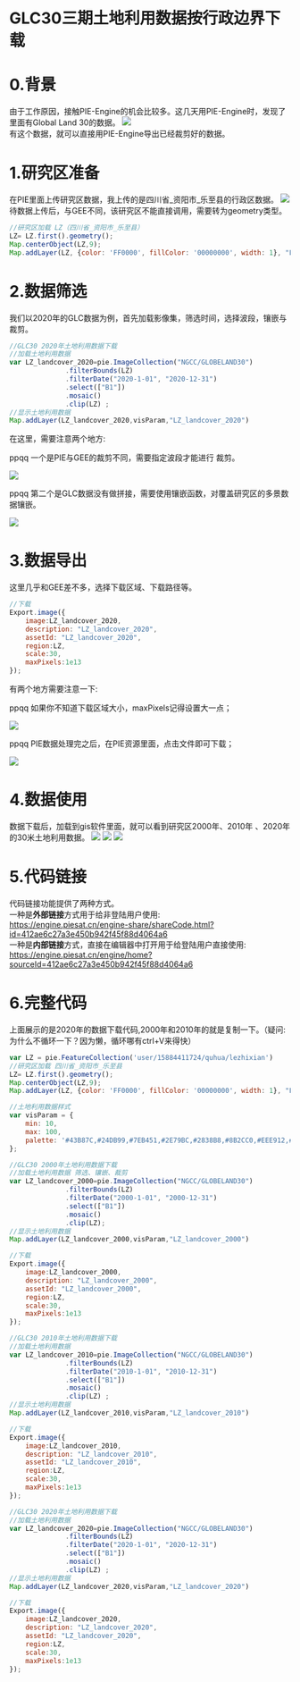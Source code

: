 # GLC30三期土地利用数据按行政边界下载
# 0.背景
由于工作原因，接触PIE-Engine的机会比较多。这几天用PIE-Engine时，发现了里面有Global Land 30的数据。
![](http://pics.landcover100.com/pics//image/20211016223537.png)  
有这个数据，就可以直接用PIE-Engine导出已经裁剪好的数据。

# 1.研究区准备
在PIE里面上传研究区数据，我上传的是四川省_资阳市_乐至县的行政区数据。
![](http://pics.landcover100.com/pics//image/20211016223921.png)
待数据上传后，与GEE不同，该研究区不能直接调用，需要转为geometry类型。
```javascript
//研究区加载 LZ（四川省_资阳市_乐至县）
LZ= LZ.first().geometry(); 
Map.centerObject(LZ,9);    
Map.addLayer(LZ, {color: 'FF0000', fillColor: '00000000', width: 1}, "LZ")
```
# 2.数据筛选
我们以2020年的GLC数据为例，首先加载影像集，筛选时间，选择波段，镶嵌与裁剪。
```javascript
//GLC30 2020年土地利用数据下载
//加载土地利用数据
var LZ_landcover_2020=pie.ImageCollection("NGCC/GLOBELAND30")
              .filterBounds(LZ)
              .filterDate("2020-1-01", "2020-12-31")
              .select(["B1"])
              .mosaic()
              .clip(LZ) ;
//显示土地利用数据
Map.addLayer(LZ_landcover_2020,visParam,"LZ_landcover_2020")
```
在这里，需要注意两个地方:  

ppqq 一个是PIE与GEE的裁剪不同，需要指定波段才能进行
裁剪。  

![](http://pics.landcover100.com/pics//image/20211016224900.png)

ppqq 第二个是GLC数据没有做拼接，需要使用镶嵌函数，对覆盖研究区的多景数据镶嵌。

![](http://pics.landcover100.com/pics//image/20211016225218.png)

# 3.数据导出
这里几乎和GEE差不多，选择下载区域、下载路径等。
```javascript
//下载
Export.image({
    image:LZ_landcover_2020,
    description: "LZ_landcover_2020",
    assetId: "LZ_landcover_2020",
    region:LZ,
    scale:30,
    maxPixels:1e13
});
```
有两个地方需要注意一下:    

ppqq 如果你不知道下载区域大小，maxPixels记得设置大一点；  

![](http://pics.landcover100.com/pics//image/20211016230727.png)      

ppqq PIE数据处理完之后，在PIE资源里面，点击文件即可下载；  

![](http://pics.landcover100.com/pics//image/20211016225636.png)

# 4.数据使用
数据下载后，加载到gis软件里面，就可以看到研究区2000年、2010年
、2020年的30米土地利用数据。
![](http://pics.landcover100.com/pics//image/20211016230004.png)
![](http://pics.landcover100.com/pics//image/20211016230037.png)
![](http://pics.landcover100.com/pics//image/20211016225946.png)

# 5.代码链接
代码链接功能提供了两种方式。  
一种是**外部链接**方式用于给非登陆用户使用:  
https://engine.piesat.cn/engine-share/shareCode.html?id=412ae6c27a3e450b942f45f88d4064a6  
一种是**内部链接**方式，直接在编辑器中打开用于给登陆用户直接使用:    
https://engine.piesat.cn/engine/home?sourceId=412ae6c27a3e450b942f45f88d4064a6

# 6.完整代码
上面展示的是2020年的数据下载代码,2000年和2010年的就是复制一下。（疑问:为什么不循环一下？因为懒，循环哪有ctrl+V来得快）

```javascript
var LZ = pie.FeatureCollection('user/15884411724/quhua/lezhixian')
//研究区加载 四川省_资阳市_乐至县
LZ= LZ.first().geometry(); 
Map.centerObject(LZ,9);    
Map.addLayer(LZ, {color: 'FF0000', fillColor: '00000000', width: 1}, "LZ")

//土地利用数据样式
var visParam = {
    min: 10,
    max: 100,
    palette: '#43B87C,#24DB99,#7EB451,#2E79BC,#2838B8,#8B2CC0,#EEE912,#BC1FA1,#17214F,#B81A74,#B5CF52,#932626,#2B328B,#AA5C5C,#2561E9,#874949,#4ECF61,#AE5151'
};

//GLC30 2000年土地利用数据下载                  
//加载土地利用数据 筛选、镶嵌、裁剪  
var LZ_landcover_2000=pie.ImageCollection("NGCC/GLOBELAND30")
              .filterBounds(LZ)
              .filterDate("2000-1-01", "2000-12-31")
              .select(["B1"])
              .mosaic()
              .clip(LZ);
//显示土地利用数据
Map.addLayer(LZ_landcover_2000,visParam,"LZ_landcover_2000")

//下载
Export.image({
    image:LZ_landcover_2000,
    description: "LZ_landcover_2000",
    assetId: "LZ_landcover_2000",
    region:LZ,
    scale:30,
    maxPixels:1e13
});

//GLC30 2010年土地利用数据下载                 
//加载土地利用数据
var LZ_landcover_2010=pie.ImageCollection("NGCC/GLOBELAND30")
              .filterBounds(LZ)
              .filterDate("2010-1-01", "2010-12-31")
              .select(["B1"])
              .mosaic()
              .clip(LZ) ;
//显示土地利用数据
Map.addLayer(LZ_landcover_2010,visParam,"LZ_landcover_2010")

//下载
Export.image({
    image:LZ_landcover_2010,
    description: "LZ_landcover_2010",
    assetId: "LZ_landcover_2010",
    region:LZ,
    scale:30,
    maxPixels:1e13
});

//GLC30 2020年土地利用数据下载
//加载土地利用数据
var LZ_landcover_2020=pie.ImageCollection("NGCC/GLOBELAND30")
              .filterBounds(LZ)
              .filterDate("2020-1-01", "2020-12-31")
              .select(["B1"])
              .mosaic()
              .clip(LZ) ;
//显示土地利用数据
Map.addLayer(LZ_landcover_2020,visParam,"LZ_landcover_2020")

//下载
Export.image({
    image:LZ_landcover_2020,
    description: "LZ_landcover_2020",
    assetId: "LZ_landcover_2020",
    region:LZ,
    scale:30,
    maxPixels:1e13
});

```

